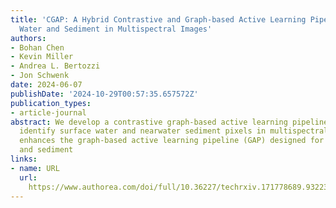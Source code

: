 ```yaml
---
title: 'CGAP: A Hybrid Contrastive and Graph-based Active Learning Pipeline to Detect
  Water and Sediment in Multispectral Images'
authors:
- Bohan Chen
- Kevin Miller
- Andrea L. Bertozzi
- Jon Schwenk
date: 2024-06-07
publishDate: '2024-10-29T00:57:35.657572Z'
publication_types:
- article-journal
abstract: We develop a contrastive graph-based active learning pipeline (CGAP) to
  identify surface water and nearwater sediment pixels in multispectral images. CGAP
  enhances the graph-based active learning pipeline (GAP) designed for surface water
  and sediment
links:
- name: URL
  url: 
    https://www.authorea.com/doi/full/10.36227/techrxiv.171778689.93223348?commit=ada28c10a4f0d77b5b1e973534a27a58eff2cbdf
---
```

